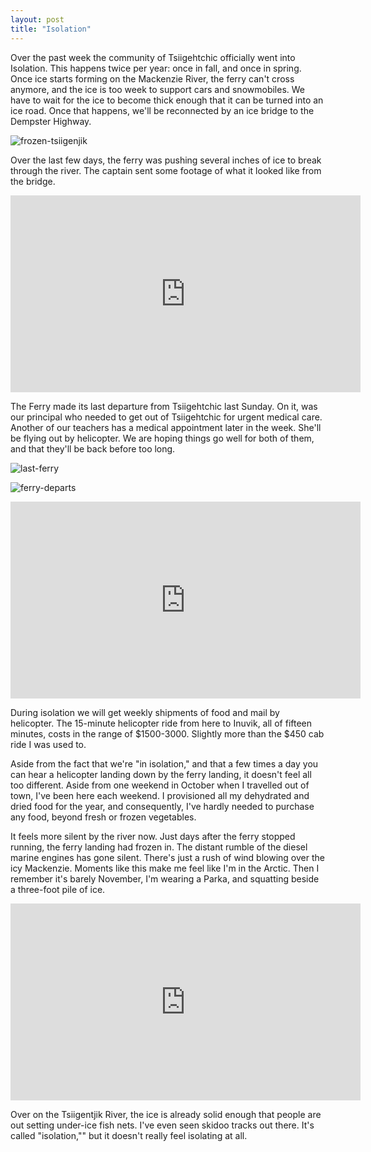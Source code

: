 ```yaml
---
layout: post
title: "Isolation"
---
```


Over the past week the community of Tsiigehtchic officially went into Isolation. This happens twice per year: once in fall, and once in spring. Once ice starts forming on the Mackenzie River, the ferry can't cross anymore, and the ice is too week to support cars and snowmobiles. We have to wait for the ice to become thick enough that it can be turned into an ice road. Once that happens, we'll be reconnected by an ice bridge to the Dempster Highway. 

![frozen-tsiigenjik](https://www.dropbox.com/scl/fi/jz77bacerd32hipzaqp0o/20241029_175931.jpg?rlkey=9fk2p4vulnje9x7lrqf2ub8zd&st=9vb8tanh&raw=1)

Over the last few days, the ferry was pushing several inches of ice to break through the river. The captain sent some footage of what it looked like from the bridge.

<iframe width="560" height="315" src="https://www.youtube.com/embed/WaWO55Kh51Y" title="YouTube video player" frameborder="0" allow="accelerometer; autoplay; clipboard-write; encrypted-media; gyroscope; picture-in-picture; web-share" referrerpolicy="strict-origin-when-cross-origin" allowfullscreen></iframe>


  
The Ferry made its last departure from Tsiigehtchic last Sunday. On it, was our principal who needed to get out of Tsiigehtchic for urgent medical care. Another of our teachers has a medical appointment later in the week. She'll be flying out by helicopter. We are hoping things go well for both of them, and that they'll be back before too long. 

![last-ferry](https://www.dropbox.com/scl/fi/ro88pomqxo4aagv8q1kug/20241027_133505.jpg?rlkey=r2pa6nbaxkn8ehnkehyvepy5a&st=yjhwp6yk&raw=1)

  

![ferry-departs](https://www.dropbox.com/scl/fi/z4os477h8lr9wk2q4ceq6/20241027_133625.jpg?rlkey=decvryvudiq864uupef6gzu3s&st=1wpf37ww&raw=1)


<iframe width="560" height="315" src="https://www.youtube.com/embed/J-YhmVJPnJs" title="YouTube video player" frameborder="0" allow="accelerometer; autoplay; clipboard-write; encrypted-media; gyroscope; picture-in-picture; web-share" referrerpolicy="strict-origin-when-cross-origin" allowfullscreen></iframe>

During isolation we will get weekly shipments of food and mail by helicopter. The 15-minute helicopter ride from here to Inuvik, all of fifteen minutes, costs in the range of $1500-3000. Slightly more than the $450 cab ride I was used to. 

Aside from the fact that we're "in isolation," and that a few times a day you can hear a helicopter landing down by the ferry landing, it doesn't feel all too different. Aside from one weekend in October when I travelled out of town, I've been here each weekend. I provisioned all my dehydrated and dried food for the year, and consequently, I've hardly needed to purchase any food, beyond fresh or frozen vegetables. 

It feels more silent by the river now. Just days after the ferry stopped running, the ferry landing had frozen in. The distant rumble of the diesel marine engines has gone silent. There's just a rush of wind blowing over the icy Mackenzie. Moments like this make me feel like I'm in the Arctic. Then I remember it's barely November, I'm wearing a Parka, and squatting beside a three-foot pile of ice. 

<iframe width="560" height="315" src="https://www.youtube.com/embed/6ldtlKk_pT0" title="YouTube video player" frameborder="0" allow="accelerometer; autoplay; clipboard-write; encrypted-media; gyroscope; picture-in-picture; web-share" referrerpolicy="strict-origin-when-cross-origin" allowfullscreen></iframe>



Over on the Tsiigentjik River, the ice is already solid enough that people are out setting under-ice fish nets. I've even seen skidoo tracks out there. It's called "isolation,"" but it doesn't really feel isolating at all.    
